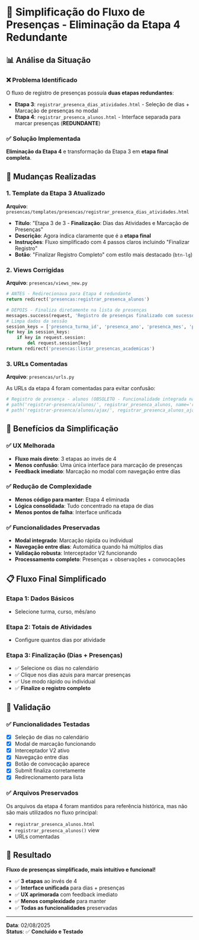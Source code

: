# 🚀 Simplificação do Fluxo de Presenças - Eliminação da Etapa 4 Redundante

## 📊 Análise da Situação

### ❌ **Problema Identificado**
O fluxo de registro de presenças possuía **duas etapas redundantes**:

- **Etapa 3**: `registrar_presenca_dias_atividades.html` - Seleção de dias + Marcação de presenças no modal
- **Etapa 4**: `registrar_presenca_alunos.html` - Interface separada para marcar presenças (**REDUNDANTE**)

### ✅ **Solução Implementada**
**Eliminação da Etapa 4** e transformação da Etapa 3 em **etapa final completa**.

## 🔄 Mudanças Realizadas

### 1. **Template da Etapa 3 Atualizado**
**Arquivo**: `presencas/templates/presencas/registrar_presenca_dias_atividades.html`

- **Título**: "Etapa 3 de 3 - **Finalização**: Dias das Atividades e Marcação de Presenças"
- **Descrição**: Agora indica claramente que é a **etapa final**
- **Instruções**: Fluxo simplificado com 4 passos claros incluindo "Finalizar Registro"
- **Botão**: "Finalizar Registro Completo" com estilo mais destacado (`btn-lg`)

### 2. **Views Corrigidas**
**Arquivo**: `presencas/views_new.py`

```python
# ANTES - Redirecionava para Etapa 4 redundante
return redirect('presencas:registrar_presenca_alunos')

# DEPOIS - Finaliza diretamente na lista de presenças
messages.success(request, 'Registro de presenças finalizado com sucesso!')
# Limpa dados da sessão
session_keys = ['presenca_turma_id', 'presenca_ano', 'presenca_mes', 'presenca_totais_atividades']
for key in session_keys:
    if key in request.session:
        del request.session[key]
return redirect('presencas:listar_presencas_academicas')
```

### 3. **URLs Comentadas**
**Arquivo**: `presencas/urls.py`

As URLs da etapa 4 foram comentadas para evitar confusão:
```python
# Registro de presença - alunos (OBSOLETO - Funcionalidade integrada na etapa de dias)
# path('registrar-presenca/alunos/', registrar_presenca_alunos, name='registrar_presenca_alunos'),
# path('registrar-presenca/alunos/ajax/', registrar_presenca_alunos_ajax, name='registrar_presenca_alunos_ajax'),
```

## 🎯 Benefícios da Simplificação

### ✅ **UX Melhorada**
- **Fluxo mais direto**: 3 etapas ao invés de 4
- **Menos confusão**: Uma única interface para marcação de presenças
- **Feedback imediato**: Marcação no modal com navegação entre dias

### ✅ **Redução de Complexidade**
- **Menos código para manter**: Etapa 4 eliminada
- **Lógica consolidada**: Tudo concentrado na etapa de dias
- **Menos pontos de falha**: Interface unificada

### ✅ **Funcionalidades Preservadas**
- **Modal integrado**: Marcação rápida ou individual
- **Navegação entre dias**: Automática quando há múltiplos dias
- **Validação robusta**: Interceptador V2 funcionando
- **Processamento completo**: Presenças + observações + convocações

## 📋 Fluxo Final Simplificado

### **Etapa 1**: Dados Básicos
- Selecione turma, curso, mês/ano

### **Etapa 2**: Totais de Atividades  
- Configure quantos dias por atividade

### **Etapa 3**: Finalização (Dias + Presenças)
- ✅ Selecione os dias no calendário
- ✅ Clique nos dias azuis para marcar presenças
- ✅ Use modo rápido ou individual
- ✅ **Finalize o registro completo**

## 🧪 Validação

### ✅ **Funcionalidades Testadas**
- [x] Seleção de dias no calendário
- [x] Modal de marcação funcionando  
- [x] Interceptador V2 ativo
- [x] Navegação entre dias
- [x] Botão de convocação aparece
- [x] Submit finaliza corretamente
- [x] Redirecionamento para lista

### ✅ **Arquivos Preservados** 
Os arquivos da etapa 4 foram mantidos para referência histórica, mas não são mais utilizados no fluxo principal:
- `registrar_presenca_alunos.html` 
- `registrar_presenca_alunos()` view
- URLs comentadas

## 🎉 Resultado

**Fluxo de presenças simplificado, mais intuitivo e funcional!**

- ✅ **3 etapas** ao invés de 4
- ✅ **Interface unificada** para dias + presenças  
- ✅ **UX aprimorada** com feedback imediato
- ✅ **Menos complexidade** para manter
- ✅ **Todas as funcionalidades** preservadas

---

**Data**: 02/08/2025  
**Status**: ✅ **Concluído e Testado**
